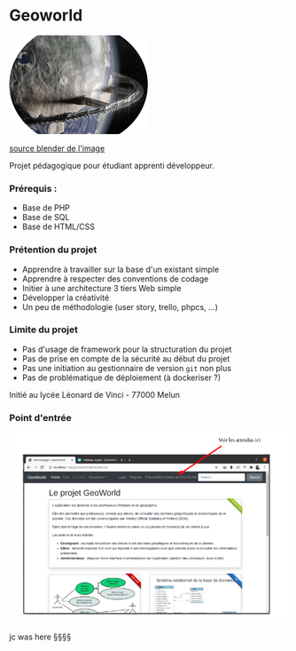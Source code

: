 # Geoworld 

![world](./images/world-logo.png)

[source blender de l'image](https://www.blendernation.com/wp-content/uploads/2019/03/Ring_Of_Iron04_branded.png)

Projet pédagogique pour étudiant apprenti développeur.

### Prérequis :

* Base de PHP
* Base de SQL
* Base de HTML/CSS

### Prétention du projet

* Apprendre à travailler sur la base d'un existant simple
* Apprendre à respecter des conventions de codage
* Initier à une architecture 3 tiers Web simple
* Développer la créativité
* Un peu de méthodologie (user story, trello, phpcs, ...)

### Limite du projet 

* Pas d'usage de framework pour la structuration du projet 
* Pas de prise en compte de la sécurité au début du projet
* Pas une initiation au gestionnaire de version `git` non plus
* Pas de problématique de déploiement (à dockeriser ?)

Initié au lycée Léonard de Vinci - 77000 Melun

### Point d'entrée

![copie ecran](./images/projet-attendus.png)

jc was here §§§§
